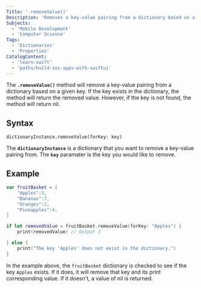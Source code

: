 ```yaml
---
Title: '.removeValue()'
Description: 'Removes a key-value pairing from a dictionary based on a given key.'
Subjects:
  - 'Mobile Development'
  - 'Computer Science'
Tags:
  - 'Dictionaries'
  - 'Properties'
CatalogContent:
  - 'learn-swift'
  - 'paths/build-ios-apps-with-swiftui'
---
```


The **`.removeValue()`** method will remove a key-value pairing from a dictionary based on a given key. If the key exists in the dictionary, the method will return the removed value. However, if the key is not found, the method will return nil.

## Syntax

```pseudo
dictionaryInstance.removeValue(forKey: key)
```

The **`dictionaryInstance`** is a dictionary that you want to remove a key-value pairing from. The **`key`** paramater is the key you would like to remove. 

## Example

```swift
var fruitBasket = [
    "Apples":3,
    "Bananas":7,
    "Oranges":2,
    "Pineapples":4,
]

if let removedValue = fruitBasket.removeValue(forKey: "Apples") {
    print(removedValue) // Output 3

} else {
    print("The key 'Apples' does not exist in the dictionary.")
}
```

In the example above, the `fruitBasket` dictionary is checked to see if the key `Apples` exists. If it does, it will remove that key and its print corresponding value. If it doesn't, a value of nil is returned.
